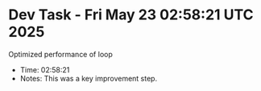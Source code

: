 # Dev Task - Fri May 23 02:58:21 UTC 2025
Optimized performance of loop
- Time: 02:58:21
- Notes: This was a key improvement step.

